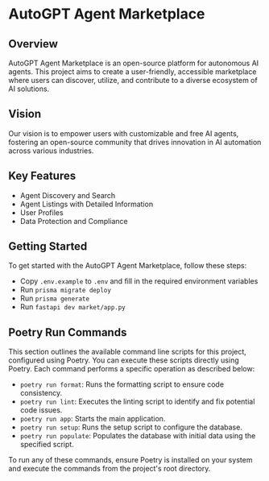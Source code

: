 # AutoGPT Agent Marketplace

## Overview

AutoGPT Agent Marketplace is an open-source platform for autonomous AI agents. This project aims to create a user-friendly, accessible marketplace where users can discover, utilize, and contribute to a diverse ecosystem of AI solutions.

## Vision

Our vision is to empower users with customizable and free AI agents, fostering an open-source community that drives innovation in AI automation across various industries.

## Key Features

- Agent Discovery and Search
- Agent Listings with Detailed Information
- User Profiles
- Data Protection and Compliance

## Getting Started

To get started with the AutoGPT Agent Marketplace, follow these steps:

- Copy `.env.example` to `.env` and fill in the required environment variables
- Run `prisma migrate deploy`
- Run `prisma generate`
- Run `fastapi dev market/app.py`

## Poetry Run Commands

This section outlines the available command line scripts for this project, configured using Poetry. You can execute these scripts directly using Poetry. Each command performs a specific operation as described below:

- `poetry run format`: Runs the formatting script to ensure code consistency.
- `poetry run lint`: Executes the linting script to identify and fix potential code issues.
- `poetry run app`: Starts the main application.
- `poetry run setup`: Runs the setup script to configure the database.
- `poetry run populate`: Populates the database with initial data using the specified script.

To run any of these commands, ensure Poetry is installed on your system and execute the commands from the project's root directory.
